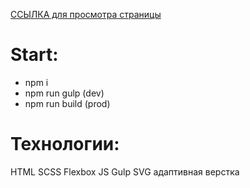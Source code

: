 [ССЫЛКА для просмотра страницы](https://zarinamambetova.github.io/tkb_controlled/dist/index.html)

# Start:
- npm i
- npm run gulp (dev)
- npm run build (prod)

# Технологии:
HTML
SCSS
Flexbox
JS
Gulp
SVG
адаптивная верстка